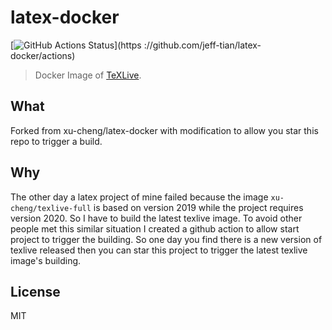 # latex-docker

[![GitHub Actions Status](https://github.com/jeff-tian/latex-docker/workflows/Build%20Docker%20Image/badge.svg)](https
://github.com/jeff-tian/latex-docker/actions)

> Docker Image of [TeXLive](http://tug.org/texlive/).

## What

Forked from xu-cheng/latex-docker with modification to allow you star this repo to trigger a build. 

## Why

The other day a latex project of mine failed because the image `xu-cheng/texlive-full` is based on version 2019 while
 the
 project requires version 2020. So I have to build the latest texlive image. To avoid other people met this similar
  situation I created a github action to allow start project to trigger the building. So one day you find there is a
   new version of texlive released then you can star this project to trigger the latest texlive image's building.
 

## License

MIT
